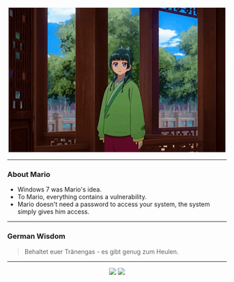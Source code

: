 <p align="center">
  <img src="assets/maomao.gif" />
</p>

---

### About Mario
- Windows 7 was Mario's idea.
- To Mario, everything contains a vulnerability.
- Mario doesn't need a password to access your system, the system simply gives him access.

---

### German Wisdom
> Behaltet euer Tränengas - es gibt genug zum Heulen.

---

<p align="center">
  <a>
    <img height="180em" src="https://github-readme-stats-eight-theta.vercel.app/api?username=Torfkopp&show_icons=true&theme=dark&include_all_commits=true&count_private=true"/>
  </a>
  <a href="https://github.com/Torfkopp?tab=repositories">
    <img height="180em" src="https://github-readme-stats-eight-theta.vercel.app/api/top-langs/?username=torfkopp&layout=compact&theme=dark&langs_count=8&hide=java"/>
  </a>
</p>
